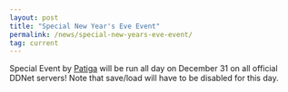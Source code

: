 ```yaml
---
layout: post
title: "Special New Year's Eve Event"
permalink: /news/special-new-years-eve-event/
tag: current
---
```


Special Event by [Patiga](https://github.com/Patiga) will be run all day on December 31 on all official DDNet servers! Note that save/load will have to be disabled for this day.

